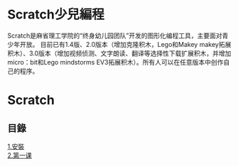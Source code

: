 ﻿# Scratch少兒編程
Scratch是麻省理工学院的“终身幼儿园团队”开发的图形化编程工具，主要面对青少年开放。
目前已有1.4版、2.0版本（增加克隆积木，Lego和Makey makey拓展积木）、3.0版本（增加视频侦测、文字朗读、翻译等选择性下载扩展积木，并增加micro：bit和Lego mindstorms EV3拓展积木）。所有人可以在任意版本中创作自己的程序。

# Scratch
## 目錄
[1.安裝](setup.md)<br>
[2.第一课](unit1.md)